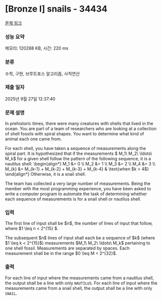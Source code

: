 # [Bronze I] snails - 34434 

[문제 링크](https://www.acmicpc.net/problem/34434) 

### 성능 요약

메모리: 120288 KB, 시간: 220 ms

### 분류

수학, 구현, 브루트포스 알고리즘, 사칙연산

### 제출 일자

2025년 9월 27일 12:37:40

### 문제 설명

<p>In prehistoric times, there were many creatures with shells that lived in the ocean. You are part of a team of researchers who are looking at a collection of shell fossils with spiral shapes. You want to determine what kind of animal each one came from.</p>

<p>For each shell, you have taken a sequence of measurements along the spiral part. It is hypothesized that if the measurements $ M_1\ M_2\ \ldots\ M_k$ for a given shell follow the pattern of the following sequence, it is a nautilus shell: \begin{align*} M_1 &= 0 \\ M_2 &= 1 \\ M_3 &= 2 \\ M_4 &= 3 \\ M_{k} &= M_{k-1} + M_{k-2} + M_{k-3} + M_{k-4} & \text{when $k > 4$} \end{align*} Otherwise, it is a snail shell.</p>

<p>The team has collected a very large number of measurements. Being the member with the most programming experience, you have been asked to write a computer program to automate the task of determining whether each sequence of measurements is for a snail shell or nautilus shell.</p>

### 입력 

 <p>The first line of input shall be $n$, the number of lines of input that follow, where $1 \leq n < 2^{15} $.</p>

<p>The subsequent $n$ lines of input shall each be a sequence of $k$ (where $1 \leq k < 2^{15}$) measurements $M_1\ M_2\ \ldots\ M_k$ pertaining to one shell fossil. Measurements are separated by spaces. Each measurement shall be in the range $0 \leq M < 2^{32}$.</p>

### 출력 

 <p>For each line of input where the measurements came from a nautilus shell, the output shall be a line with only <code>NAUTILUS</code>. For each line of input where the measurements came from a snail shell, the output shall be a line with only <code>SNAIL</code>.</p>

